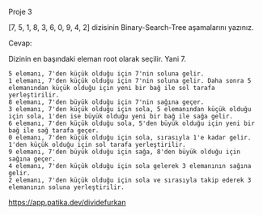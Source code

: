 Proje 3

[7, 5, 1, 8, 3, 6, 0, 9, 4, 2] dizisinin Binary-Search-Tree aşamalarını yazınız.


Cevap:

Dizinin en başındaki eleman root olarak seçilir. Yani 7.

    5 elemanı, 7'den küçük olduğu için 7'nin soluna gelir.
    1 elemanı, 7'den küçük olduğu için 7'nin soluna gelir. Daha sonra 5 elemanından küçük olduğu için yeni bir bağ ile sol tarafa yerleştirilir.
    8 elemanı, 7'den büyük olduğu için 7'nin sağına geçer.
    3 elemanı, 7'den küçük olduğu için sola, 5 elemanından küçük olduğu için sola, 1'den ise büyük olduğu yeni bir bağ ile sağa gelir.
    6 elemanı, 7'den küçük olduğu sola, 5'den büyük olduğu için yeni bir bağ ile sağ tarafa geçer.
    0 elemanı, 7'den küçük olduğu için sola, sırasıyla 1'e kadar gelir. 1'den küçük olduğu için sol tarafa yerleştirilir.
    9 elemanı, 7'den büyük olduğu için sağa, 8'den büyük olduğu için sağına geçer.
    4 elemanı, 7'den küçük olduğu için sola gelerek 3 elemanının sağına gelir.
    2 elemanı, 7'den küçük olduğu için sola ve sırasıyla takip ederek 3 elemanının soluna yerleştirilir.


https://app.patika.dev/dividefurkan
